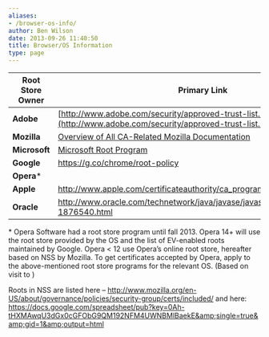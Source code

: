 ```yaml
---
aliases:
- /browser-os-info/
author: Ben Wilson
date: 2013-09-26 11:40:50
title: Browser/OS Information
type: page
---
```


| Root Store Owner | Primary Link                                                                                                    | Other Links                                                                                                                                          |
| ---------------- | --------------------------------------------------------------------------------------------------------------- | ---------------------------------------------------------------------------------------------------------------------------------------------------- |
| **Adobe**        | [http://www.adobe.com/security/approved-trust-list.htm](http://www.adobe.com/security/approved-trust-list.html) |                                                                                                                                                      |
| **Mozilla**      | [Overview of All CA-Related Mozilla Documentation](https://wiki.mozilla.org/CA:Overview)                        | [Mozilla’s CA Certificate Policy](https://www.mozilla.org/projects/security/certs/policy/), [How To Apply](https://wiki.mozilla.org/CA:How_to_apply) |
| **Microsoft**    | [Microsoft Root Program](http://aka.ms/RootCert)                                                                | [Root Program Updates](https://aka.ms/rootupdates)                                                                                                   |
| **Google**       | <https://g.co/chrome/root-policy>                                                                               |                                                                                                                                                      |
| **Opera**\*      |                                                                                                                 |                                                                                                                                                      |
| **Apple**        | <http://www.apple.com/certificateauthority/ca_program.html>                                                     | <http://support.apple.com/kb/HT5012><http://support.apple.com/kb/HT6005>                                                                             |
| **Oracle**       | <http://www.oracle.com/technetwork/java/javase/javasecarootcertsprogram-1876540.html>                           |

\* Opera Software had a root store program until fall 2013. Opera 14+ will use the root store provided by the OS and the list of EV-enabled roots maintained by Google. Opera \< 12 use Opera’s online root store, hereafter based on NSS by Mozilla. To get certificates accepted by Opera, apply to the above-mentioned root store programs for the relevant OS. (Based on visit to )

Roots in NSS are listed here – http://www.mozilla.org/en-US/about/governance/policies/security-group/certs/included/ and here: https://docs.google.com/spreadsheet/pub?key=0Ah-tHXMAwqU3dGx0cGFObG9QM192NFM4UWNBMlBaekE&amp;single=true&amp;gid=1&amp;output=html